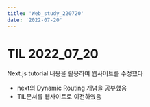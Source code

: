 ```yaml
---
title: 'Web_study_220720'
date: '2022-07-20'
---
```


# TIL 2022_07_20
Next.js tutorial 내용을 활용하여 웹사이트를 수정했다
- next의 Dynamic Routing 개념을 공부했음
- TIL문서를 웹사이트로 이전하였음